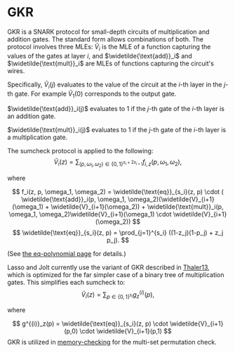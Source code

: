 # GKR
GKR is a SNARK protocol for small-depth circuits of multiplication and addition gates. The standard form allows combinations of both. The protocol involves three MLEs: $\widetilde{V}_i$ is the MLE of a function capturing the values of the gates at layer $i$, and $\widetilde{\text{add}}_i$ and $\widetilde{\text{mult}}_i$ are MLEs of functions capturing the circuit's wires. 

Specifically, $\widetilde{V}_i(j)$ evaluates to the value of the circuit at the $i$-th layer in the $j$-th gate. For example $\widetilde{V}_1(0)$ corresponds to the output gate.

$\widetilde{\text{add}}_i(j)$ evaluates to 1 if the $j$-th gate of the $i$-th layer is an addition gate.

$\widetilde{\text{mult}}_i(j)$ evaluates to 1 if the $j$-th gate of the $i$-th layer is a multiplication gate.

The sumcheck protocol is applied to the following:
$$
\widetilde{V}_i(z) = \sum_{(p,\omega_1,\omega_2) \in \{0,1\}^{s_i+2s_{i+1}}} f_{i,z}(p,\omega_1,\omega_2),
$$

where

$$
f_i(z, p, \omega_1, \omega_2) = \widetilde{\text{eq}}_{s_i}(z, p) \cdot ( \widetilde{\text{add}}_i(p, \omega_1, \omega_2)(\widetilde{V}_{i+1}(\omega_1) + \widetilde{V}_{i+1}(\omega_2)) + \widetilde{\text{mult}}_i(p, \omega_1, \omega_2)\widetilde{V}_{i+1}(\omega_1) \cdot \widetilde{V}_{i+1}(\omega_2))
$$
$$
\widetilde{\text{eq}}_{s_i}(z, p) = \prod_{j=1}^{s_i} ((1-z_j)(1-p_j) + z_j p_j).
$$

(See [the eq-polynomial page](https://jolt.a16zcrypto.com/background/eq-polynomial.html) for details.)

Lasso and Jolt currently use the variant of GKR described in [Thaler13](https://eprint.iacr.org/2013/351.pdf), which is optimized for the far simpler case of a binary tree of multiplication gates. This simplifies each sumcheck to:
$$
\widetilde{V}_i(z) = \sum_{p \in \{0,1\}^{s_i}} g^{(i)}_z(p),
$$

where

$$
g^{(i)}_z(p) = \widetilde{\text{eq}}_{s_i}(z, p) \cdot \widetilde{V}_{i+1}(p,0) \cdot \widetilde{V}_{i+1}(p,1)
$$
GKR is utilized in [memory-checking](./memory-checking.html) for the multi-set permutation check.
